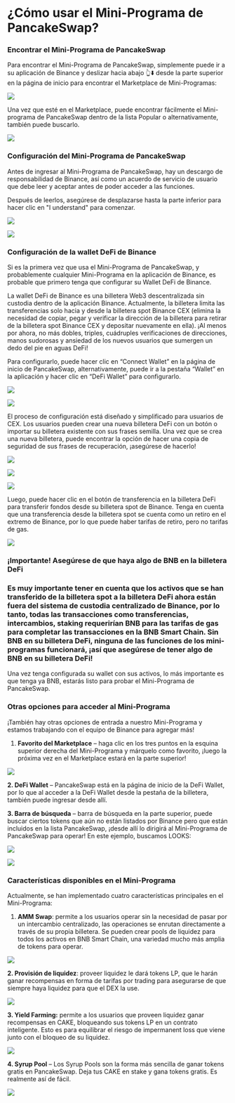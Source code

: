 # ¿Cómo usar el Mini-Programa de PancakeSwap?

### Encontrar el Mini-Programa de PancakeSwap <a href="#_2pj0571uochc" id="_2pj0571uochc"></a>

Para encontrar el Mini-Programa de PancakeSwap, simplemente puede ir a su aplicación de Binance y deslizar hacia abajo 👆⬇️ desde la parte superior en la página de inicio para encontrar el Marketplace de Mini-Programas:

![](../../.gitbook/assets/0.gif)

Una vez que esté en el Marketplace, puede encontrar fácilmente el Mini-programa de PancakeSwap dentro de la lista Popular o alternativamente, también puede buscarlo.

![](../../.gitbook/assets/1.png)

### Configuración del Mini-Programa de PancakeSwap <a href="#_4py3ye639zdl" id="_4py3ye639zdl"></a>

Antes de ingresar al Mini-Programa de PancakeSwap, hay un descargo de responsabilidad de Binance, así como un acuerdo de servicio de usuario que debe leer y aceptar antes de poder acceder a las funciones.

Después de leerlos, asegúrese de desplazarse hasta la parte inferior para hacer clic en "I understand" para comenzar.

![](../../.gitbook/assets/2.png)

![](../../.gitbook/assets/3.png)

### Configuración de la wallet DeFi de Binance <a href="#_qdq10t2po33" id="_qdq10t2po33"></a>

Si es la primera vez que usa el Mini-Programa de PancakeSwap, y probablemente cualquier Mini-Programa en la aplicación de Binance, es probable que primero tenga que configurar su Wallet DeFi de Binance.

La wallet DeFi de Binance es una billetera Web3 descentralizada sin custodia dentro de la aplicación Binance. Actualmente, la billetera limita las transferencias solo hacia y desde la billetera spot Binance CEX (elimina la necesidad de copiar, pegar y verificar la dirección de la billetera para retirar de la billetera spot Binance CEX y depositar nuevamente en ella). ¡Al menos por ahora, no más dobles, triples, cuádruples verificaciones de direcciones, manos sudorosas y ansiedad de los nuevos usuarios que sumergen un dedo del pie en aguas DeFi!

Para configurarlo, puede hacer clic en “Connect Wallet” en la página de inicio de PancakeSwap, alternativamente, puede ir a la pestaña “Wallet” en la aplicación y hacer clic en “DeFi Wallet” para configurarlo.

![](../../.gitbook/assets/4.png)

![](../../.gitbook/assets/5.png)

El proceso de configuración está diseñado y simplificado para usuarios de CEX. Los usuarios pueden crear una nueva billetera DeFi con un botón o importar su billetera existente con sus frases semilla. Una vez que se crea una nueva billetera, puede encontrar la opción de hacer una copia de seguridad de sus frases de recuperación, ¡asegúrese de hacerlo!

![](../../.gitbook/assets/6.png)

![](../../.gitbook/assets/7.png)

![](../../.gitbook/assets/8.png)

Luego, puede hacer clic en el botón de transferencia en la billetera DeFi para transferir fondos desde su billetera spot de Binance. Tenga en cuenta que una transferencia desde la billetera spot se cuenta como un retiro en el extremo de Binance, por lo que puede haber tarifas de retiro, pero no tarifas de gas.

![](../../.gitbook/assets/9.png)

### ¡Importante! Asegúrese de que haya algo de BNB en la billetera DeFi <a href="#_5n8fm6td4fpa" id="_5n8fm6td4fpa"></a>

### Es muy importante tener en cuenta que los activos que se han transferido de la billetera spot a la billetera DeFi ahora están fuera del sistema de custodia centralizado de Binance, por lo tanto, todas las transacciones como transferencias, intercambios, staking requerirían BNB para las tarifas de gas para completar las transacciones en la BNB Smart Chain. Sin BNB en su billetera DeFi, ninguna de las funciones de los mini-programas funcionará, ¡así que asegúrese de tener algo de BNB en su billetera DeFi! <a href="#_njv5hnf1dm2o" id="_njv5hnf1dm2o"></a>

Una vez tenga configurada su wallet con sus activos, lo más importante es que tenga ya BNB, estarás listo para probar el Mini-Programa de PancakeSwap.

### Otras opciones para acceder al Mini-Programa <a href="#_fpjcogyb7npp" id="_fpjcogyb7npp"></a>

¡También hay otras opciones de entrada a nuestro Mini-Programa y estamos trabajando con el equipo de Binance para agregar más!

1. **Favorito del Marketplace** – haga clic en los tres puntos en la esquina superior derecha del Mini-Programa y márquelo como favorito, ¡luego la próxima vez en el Marketplace estará en la parte superior!

![](../../.gitbook/assets/10.png)

**2. DeFi Wallet** – PancakeSwap está en la página de inicio de la DeFi Wallet, por lo que al acceder a la DeFi Wallet desde la pestaña de la billetera, también puede ingresar desde allí.

**3. Barra de búsqueda** – barra de búsqueda en la parte superior, puede buscar ciertos tokens que aún no están listados por Binance pero que están incluidos en la lista PancakeSwap, ¡desde allí lo dirigirá al Mini-Programa de PancakeSwap para operar! En este ejemplo, buscamos LOOKS:

![](../../.gitbook/assets/11.png)

![](../../.gitbook/assets/12.png)

### Características disponibles en el Mini-Programa <a href="#_evhl2oaymvwf" id="_evhl2oaymvwf"></a>

Actualmente, se han implementado cuatro características principales en el Mini-Programa:

1. **AMM Swap**: permite a los usuarios operar sin la necesidad de pasar por un intercambio centralizado, las operaciones se enrutan directamente a través de su propia billetera. Se pueden crear pools de liquidez para todos los activos en BNB Smart Chain, una variedad mucho más amplia de tokens para operar.

![](../../.gitbook/assets/13.png)

**2. Provisión de liquidez**: proveer liquidez le dará tokens LP, que le harán ganar recompensas en forma de tarifas por trading para asegurarse de que siempre haya liquidez para que el DEX la use.

![](../../.gitbook/assets/14.png)

**3. Yield Farming:** permite a los usuarios que proveen liquidez ganar recompensas en CAKE, bloqueando sus tokens LP en un contrato inteligente. Esto es para equilibrar el riesgo de impermanent loss que viene junto con el bloqueo de su liquidez.

![](../../.gitbook/assets/15.png)

**4. Syrup Pool** – Los Syrup Pools son la forma más sencilla de ganar tokens gratis en PancakeSwap. Deja tus CAKE en stake y gana tokens gratis. Es realmente así de fácil.

![](../../.gitbook/assets/16.png)

### &#x20;<a href="#_k5bf0xpj8i18" id="_k5bf0xpj8i18"></a>
